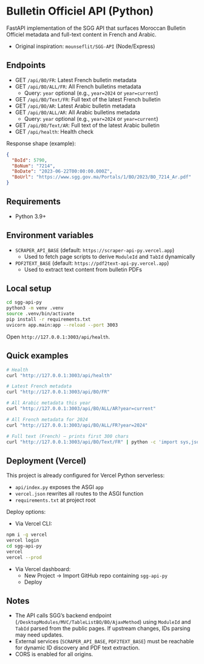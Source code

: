 # Bulletin Officiel API (Python)

FastAPI implementation of the SGG API that surfaces Moroccan Bulletin Officiel metadata and full-text content in French and Arabic.

- Original inspiration: `mounseflit/SGG-API` (Node/Express)

## Endpoints

- GET `/api/BO/FR`: Latest French bulletin metadata
- GET `/api/BO/ALL/FR`: All French bulletins metadata
  - Query: `year` optional (e.g., `year=2024` or `year=current`)
- GET `/api/BO/Text/FR`: Full text of the latest French bulletin
- GET `/api/BO/AR`: Latest Arabic bulletin metadata
- GET `/api/BO/ALL/AR`: All Arabic bulletins metadata
  - Query: `year` optional (e.g., `year=2024` or `year=current`)
- GET `/api/BO/Text/AR`: Full text of the latest Arabic bulletin
- GET `/api/health`: Health check

Response shape (example):
```json
{
  "BoId": 5790,
  "BoNum": "7214",
  "BoDate": "2023-06-22T00:00:00.000Z",
  "BoUrl": "https://www.sgg.gov.ma/Portals/1/BO/2023/BO_7214_Ar.pdf"
}
```

## Requirements

- Python 3.9+

## Environment variables

- `SCRAPER_API_BASE` (default: `https://scraper-api-py.vercel.app`)
  - Used to fetch page scripts to derive `ModuleId` and `TabId` dynamically
- `PDF2TEXT_BASE` (default: `https://pdf2text-api-py.vercel.app`)
  - Used to extract text content from bulletin PDFs

## Local setup

```bash
cd sgg-api-py
python3 -m venv .venv
source .venv/bin/activate
pip install -r requirements.txt
uvicorn app.main:app --reload --port 3003
```

Open `http://127.0.0.1:3003/api/health`.

## Quick examples

```bash
# Health
curl "http://127.0.0.1:3003/api/health"

# Latest French metadata
curl "http://127.0.0.1:3003/api/BO/FR"

# All Arabic metadata this year
curl "http://127.0.0.1:3003/api/BO/ALL/AR?year=current"

# All French metadata for 2024
curl "http://127.0.0.1:3003/api/BO/ALL/FR?year=2024"

# Full text (French) – prints first 300 chars
curl "http://127.0.0.1:3003/api/BO/Text/FR" | python -c 'import sys,json;print(json.load(sys.stdin)["text"][:300])'
```

## Deployment (Vercel)

This project is already configured for Vercel Python serverless:
- `api/index.py` exposes the ASGI `app`
- `vercel.json` rewrites all routes to the ASGI function
- `requirements.txt` at project root

Deploy options:

- Via Vercel CLI:
```bash
npm i -g vercel
vercel login
cd sgg-api-py
vercel
vercel --prod
```

- Via Vercel dashboard:
  - New Project → Import GitHub repo containing `sgg-api-py`
  - Deploy

## Notes

- The API calls SGG’s backend endpoint (`/DesktopModules/MVC/TableListBO/BO/AjaxMethod`) using `ModuleId` and `TabId` parsed from the public pages. If upstream changes, IDs parsing may need updates.
- External services (`SCRAPER_API_BASE`, `PDF2TEXT_BASE`) must be reachable for dynamic ID discovery and PDF text extraction.
- CORS is enabled for all origins.
